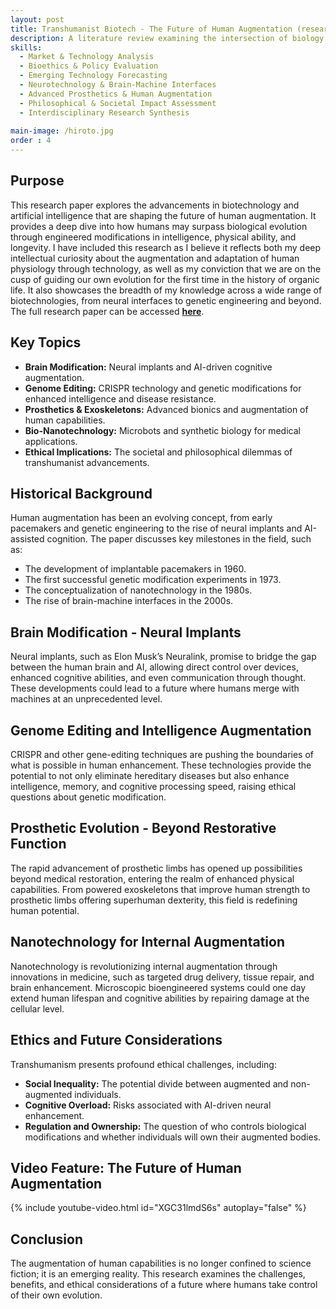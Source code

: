 ```yaml
---
layout: post
title: Transhumanist Biotech - The Future of Human Augmentation (research paper)
description: A literature review examining the intersection of biology and technology, showcasing the current state of research on genome editing, brain-machine interfaces, prosthetics, and nanotechnology in the context of transhumanism.
skills:
  - Market & Technology Analysis
  - Bioethics & Policy Evaluation
  - Emerging Technology Forecasting
  - Neurotechnology & Brain-Machine Interfaces
  - Advanced Prosthetics & Human Augmentation
  - Philosophical & Societal Impact Assessment
  - Interdisciplinary Research Synthesis
  
main-image: /hiroto.jpg
order : 4
---
```


## Purpose
This research paper explores the advancements in biotechnology and artificial intelligence that are shaping the future of human augmentation. It provides a deep dive into how humans may surpass biological evolution through engineered modifications in intelligence, physical ability, and longevity.
I have included this research as I believe it reflects both my deep intellectual curiosity about the augmentation and adaptation of human physiology through technology, as well as my conviction that we are on the cusp of guiding our own evolution for the first time in the history of organic life. It also showcases the breadth of my knowledge across a wide range of biotechnologies, from neural interfaces to genetic engineering and beyond.
The full research paper can be accessed **[here](https://drive.google.com/file/d/10SAWS7XYSr6ScWGg0x6cV8zzCSZihTcD/view?usp=sharing)**.

## Key Topics
- **Brain Modification:** Neural implants and AI-driven cognitive augmentation.
- **Genome Editing:** CRISPR technology and genetic modifications for enhanced intelligence and disease resistance.
- **Prosthetics & Exoskeletons:** Advanced bionics and augmentation of human capabilities.
- **Bio-Nanotechnology:** Microbots and synthetic biology for medical applications.
- **Ethical Implications:** The societal and philosophical dilemmas of transhumanist advancements.

## Historical Background
Human augmentation has been an evolving concept, from early pacemakers and genetic engineering to the rise of neural implants and AI-assisted cognition. The paper discusses key milestones in the field, such as:
- The development of implantable pacemakers in 1960.
- The first successful genetic modification experiments in 1973.
- The conceptualization of nanotechnology in the 1980s.
- The rise of brain-machine interfaces in the 2000s.

## Brain Modification - Neural Implants
Neural implants, such as Elon Musk’s Neuralink, promise to bridge the gap between the human brain and AI, allowing direct control over devices, enhanced cognitive abilities, and even communication through thought. These developments could lead to a future where humans merge with machines at an unprecedented level.

## Genome Editing and Intelligence Augmentation
CRISPR and other gene-editing techniques are pushing the boundaries of what is possible in human enhancement. These technologies provide the potential to not only eliminate hereditary diseases but also enhance intelligence, memory, and cognitive processing speed, raising ethical questions about genetic modification.

## Prosthetic Evolution - Beyond Restorative Function
The rapid advancement of prosthetic limbs has opened up possibilities beyond medical restoration, entering the realm of enhanced physical capabilities. From powered exoskeletons that improve human strength to prosthetic limbs offering superhuman dexterity, this field is redefining human potential.

## Nanotechnology for Internal Augmentation
Nanotechnology is revolutionizing internal augmentation through innovations in medicine, such as targeted drug delivery, tissue repair, and brain enhancement. Microscopic bioengineered systems could one day extend human lifespan and cognitive abilities by repairing damage at the cellular level.

## Ethics and Future Considerations
Transhumanism presents profound ethical challenges, including:
- **Social Inequality:** The potential divide between augmented and non-augmented individuals.
- **Cognitive Overload:** Risks associated with AI-driven neural enhancement.
- **Regulation and Ownership:** The question of who controls biological modifications and whether individuals will own their augmented bodies.

## Video Feature: The Future of Human Augmentation
{% include youtube-video.html id="XGC31lmdS6s" autoplay="false" %}

## Conclusion
The augmentation of human capabilities is no longer confined to science fiction; it is an emerging reality. This research examines the challenges, benefits, and ethical considerations of a future where humans take control of their own evolution.
